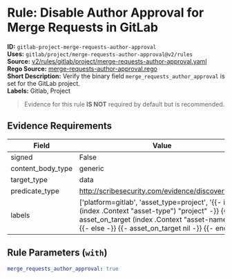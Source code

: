 # Rule: Disable Author Approval for Merge Requests in GitLab  
**ID:** `gitlab-project-merge-requests-author-approval`  
**Uses:** `gitlab/project/merge-requests-author-approval@v2/rules`  
**Source:** [v2/rules/gitlab/project/merge-requests-author-approval.yaml](https://github.com/scribe-public/sample-policies/v2/rules/gitlab/project/merge-requests-author-approval.yaml)  
**Rego Source:** [merge-requests-author-approval.rego](https://github.com/scribe-public/sample-policies/v2/rules/gitlab/project/merge-requests-author-approval.rego)  
**Short Description:** Verify the binary field `merge_requests_author_approval` is set for the GitLab project.  
**Labels:** Gitlab, Project  
> Evidence for this rule **IS NOT** required by default but is recommended.


## Evidence Requirements  
| Field | Value |
|-------|-------|
| signed | False |
| content_body_type | generic |
| target_type | data |
| predicate_type | http://scribesecurity.com/evidence/discovery/v0.1 |
| labels | ['platform=gitlab', 'asset_type=project', '{{- if eq (index .Context "asset-type") "project" -}} {{- asset_on_target (index .Context "asset-name") -}} {{- else -}} {{- asset_on_target nil -}} {{- end -}}'] |

## Rule Parameters (`with`)  
```yaml
merge_requests_author_approval: true
```

